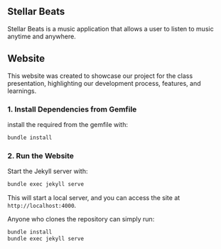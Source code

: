 ## Stellar Beats
Stellar Beats is a music application that allows a user to listen to music anytime and anywhere. 

## Website 
This website was created to showcase our project for the class presentation, highlighting our development process, features, and learnings.

### **1. Install Dependencies from Gemfile**
install the required from the gemfile with:
```sh
bundle install
```

### **2. Run the Website**
Start the Jekyll server with:
```sh
bundle exec jekyll serve
```
This will start a local server, and you can access the site at `http://localhost:4000`.

Anyone who clones the repository can simply run:
```sh
bundle install
bundle exec jekyll serve
```